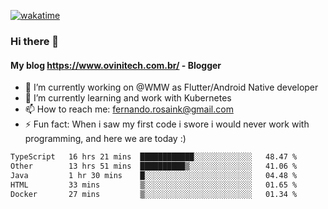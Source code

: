 [![wakatime](https://wakatime.com/badge/user/d5892087-17e6-46ab-8384-91a71a9b88d8.svg)](https://wakatime.com/@d5892087-17e6-46ab-8384-91a71a9b88d8)
### Hi there 👋

#### My blog https://www.ovinitech.com.br/ - Blogger

- 🔭 I’m currently working on @WMW as Flutter/Android Native developer
- 🌱 I’m currently learning and work with Kubernetes
- 📫 How to reach me: fernando.rosaink@gmail.com 
- ⚡ Fun fact: When i saw my first code i swore i would never work with programming, and here we are today :)

<!--START_SECTION:waka-->

```txt
TypeScript   16 hrs 21 mins  ████████████░░░░░░░░░░░░░   48.47 %
Other        13 hrs 51 mins  ██████████▒░░░░░░░░░░░░░░   41.06 %
Java         1 hr 30 mins    █░░░░░░░░░░░░░░░░░░░░░░░░   04.48 %
HTML         33 mins         ▒░░░░░░░░░░░░░░░░░░░░░░░░   01.65 %
Docker       27 mins         ▒░░░░░░░░░░░░░░░░░░░░░░░░   01.34 %
```

<!--END_SECTION:waka-->
